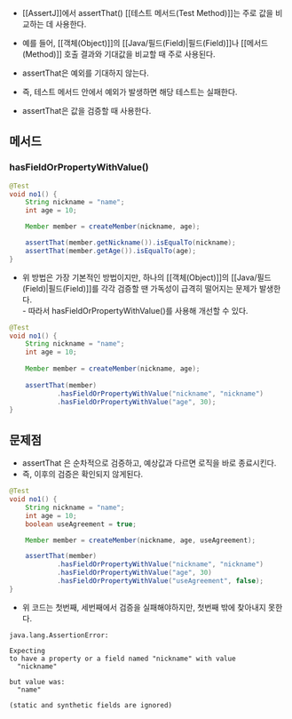 - [[AssertJ]]에서 assertThat() [[테스트 메서드(Test Method)]]는 주로 값을 비교하는 데 사용한다.
- 예를 들어, [[객체(Object)]]의 [[Java/필드(Field)|필드(Field)]]나 [[메서드(Method)]] 호출 결과와 기대값을 비교할 때 주로 사용된다.

- assertThat은 예외를 기대하지 않는다.
- 즉, 테스트 메서드 안에서 예외가 발생하면 해당 테스트는 실패한다.
- assertThat은 값을 검증할 때 사용한다.

## 메서드


### hasFieldOrPropertyWithValue()

```java
@Test
void no1() {
    String nickname = "name";
    int age = 10;

    Member member = createMember(nickname, age);

    assertThat(member.getNickname()).isEqualTo(nickname);
    assertThat(member.getAge()).isEqualTo(age);
}
```

- 위 방법은 가장 기본적인 방법이지만, 하나의 [[객체(Object)]]의 [[Java/필드(Field)|필드(Field)]]를 각각 검증할 땐 가독성이 급격히 떨어지는 문제가 발생한다.  
- 따라서 hasFieldOrPropertyWithValue()를 사용해 개선할 수 있다.

```java
@Test
void no1() {
    String nickname = "name";
    int age = 10;
	
    Member member = createMember(nickname, age);
	
    assertThat(member)
            .hasFieldOrPropertyWithValue("nickname", "nickname")
            .hasFieldOrPropertyWithValue("age", 30);
}
```

## 문제점

- assertThat 은 순차적으로 검증하고, 예상값과 다르면 로직을 바로 종료시킨다.
- 즉, 이후의 검증은 확인되지 않게된다.

```java
@Test
void no1() {
    String nickname = "name";
    int age = 10;
    boolean useAgreement = true;

    Member member = createMember(nickname, age, useAgreement);

    assertThat(member)
            .hasFieldOrPropertyWithValue("nickname", "nickname")
            .hasFieldOrPropertyWithValue("age", 30)
            .hasFieldOrPropertyWithValue("useAgreement", false);
}
```

- 위 코드는 첫번째, 세번째에서 검증을 실패해야하지만,  첫번째 밖에 찾아내지 못한다.

```null
java.lang.AssertionError: 

Expecting
to have a property or a field named "nickname" with value
  "nickname"

but value was:
  "name"

(static and synthetic fields are ignored)
```